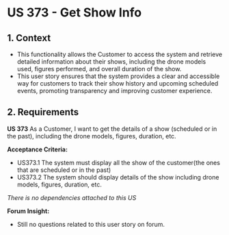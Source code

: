 # US 373 - Get Show Info

## 1. Context

* This functionality allows the Customer to access the system and retrieve detailed information about their shows, including the drone models used, figures performed, and overall duration of the show.
* This user story ensures that the system provides a clear and accessible way for customers to track their show history and upcoming scheduled events, promoting transparency and improving customer experience.

## 2. Requirements

**US 373** As a Customer, I want to get the details of a show (scheduled or in the past), including the drone models, figures, duration, etc.


**Acceptance Criteria:**

- US373.1 The system must display all the show of the customer(the ones that are scheduled or in the past)
- US373.2 The system should display details of the show including drone models, figures, duration, etc.

*There is no dependencies attached to this US*

**Forum Insight:**

* Still no questions related to this user story on forum.

